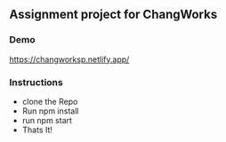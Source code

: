 ## Assignment project for ChangWorks

### Demo
https://changworksp.netlify.app/

### Instructions
 - clone the Repo
 - Run npm install
 - run npm start
 - Thats It!
